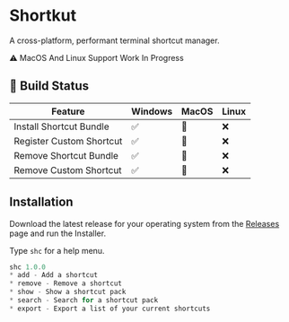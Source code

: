 # Shortkut

A cross-platform, performant terminal shortcut manager.

⚠️ MacOS And Linux Support Work In Progress

## 🔨  Build Status

 | Feature                  | Windows | MacOS | Linux |
|--------------------------|---------|-------|-------|
| Install Shortcut Bundle  | ✅       | 🚧     | ❌     |
| Register Custom Shortcut | ✅       | 🚧     | ❌     |
| Remove Shortcut Bundle   | ✅       | 🚧     | ❌     |
| Remove Custom Shortcut   | ✅       | 🚧     | ❌     |

## Installation
Download the latest release for your operating system from the [Releases](https://github.com/XtremeDevX/shc/releases) page and run the Installer.

Type `shc` for a help menu.

```ps1
shc 1.0.0
* add - Add a shortcut
* remove - Remove a shortcut
* show - Show a shortcut pack
* search - Search for a shortcut pack
* export - Export a list of your current shortcuts
```
